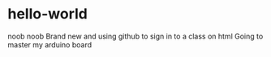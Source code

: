 # hello-world
noob noob
Brand new and using github to sign in to a class on html
Going to master my arduino board 
